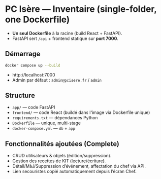 # PC Isère — Inventaire (single-folder, one Dockerfile)

- **Un seul Dockerfile** à la racine (build React + FastAPI).
- FastAPI sert `/api` + frontend statique sur **port 7000**.

## Démarrage
```bash
docker compose up --build
```
- http://localhost:7000
- Admin par défaut : `admin@pcisere.fr` / `admin`

## Structure
- `app/` — code FastAPI
- `frontend/` — code React (buildé dans l'image via Dockerfile unique)
- `requirements.txt` — dépendances Python
- `Dockerfile` — unique, multi-stage
- `docker-compose.yml` — `db` + `app`


## Fonctionnalités ajoutées (Complete)
- CRUD utilisateurs & objets (édition/suppression).
- Gestion des recettes de KIT (lecture/écriture).
- Détail/MàJ/Suppression d’événement, affectation du chef via API.
- Lien secouristes copié automatiquement depuis l’écran Chef.
